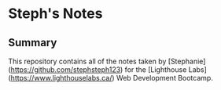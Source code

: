 # Steph's Notes
## Summary
This repository contains all of the notes taken by [Stephanie] (https://github.com/stephsteph123) for the [Lighthouse Labs] (https://www.lighthouselabs.ca/) Web Development Bootcamp.
